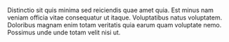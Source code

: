 Distinctio sit quis minima sed reiciendis quae amet quia. Est minus nam veniam officia vitae consequatur ut itaque. Voluptatibus natus voluptatem. Doloribus magnam enim totam veritatis quia earum quam voluptate nemo. Possimus unde unde totam velit nisi ut.